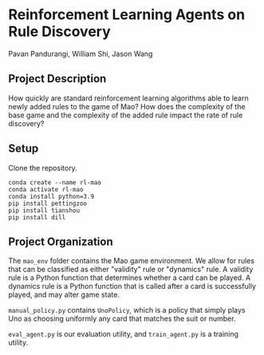 # Reinforcement Learning Agents on Rule Discovery
Pavan Pandurangi, William Shi, Jason Wang

## Project Description

How quickly are standard reinforcement learning algorithms able to learn
newly added rules to the game of Mao? How does the complexity of the base game and the complexity
of the added rule impact the rate of rule discovery?

## Setup

Clone the repository.

```shell
conda create --name rl-mao
conda activate rl-mao
conda install python=3.9
pip install pettingzoo
pip install tianshou
pip install dill
```

## Project Organization

The `mao_env` folder contains the Mao game environment. We allow for rules that can be classified as either "validity" rule or "dynamics" rule. A validity rule is a Python function that determines whether a card can be played. A dynamics rule is a Python function that is called after a card is successfully played, and may alter game state.

`manual_policy.py` contains `UnoPolicy`, which is a policy that simply plays Uno as choosing uniformly any card that matches the suit or number.

`eval_agent.py` is our evaluation utility, and `train_agent.py` is a training utility.